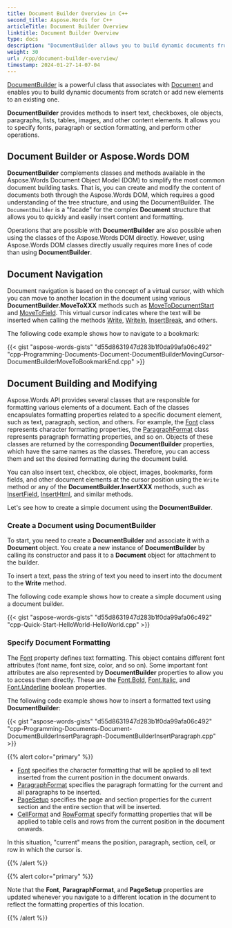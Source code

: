 ```yaml
---
title: Document Builder Overview in C++
second_title: Aspose.Words for C++
articleTitle: Document Builder Overview
linktitle: Document Builder Overview
type: docs
description: "DocumentBuilder allows you to build dynamic documents from scratch or add new elements to existing ones using C++. DocumentBuilder provides methods to insert text, checkboxes, tables, images, and other content elements in C++."
weight: 30
url: /cpp/document-builder-overview/
timestamp: 2024-01-27-14-07-04
---
```


[DocumentBuilder](https://reference.aspose.com/words/cpp/aspose.words/documentbuilder/) is a powerful class that associates with [Document](https://reference.aspose.com/words/cpp/aspose.words/document/) and enables you to build dynamic documents from scratch or add new elements to an existing one.

**DocumentBuilder** provides methods to insert text, checkboxes, ole objects, paragraphs, lists, tables, images, and other content elements. It allows you to specify fonts, paragraph or section formatting, and perform other operations.

## Document Builder or Aspose.Words DOM

**DocumentBuilder** complements classes and methods available in the Aspose.Words Document Object Model (DOM) to simplify the most common document building tasks. That is, you can create and modify the content of documents both through the Aspose.Words DOM, which requires a good understanding of the tree structure, and using the DocumentBuilder. The `DocumentBuilder` is a "facade" for the complex **Document** structure that allows you to quickly and easily insert content and formatting.

Operations that are possible with **DocumentBuilder** are also possible when using the classes of the Aspose.Words DOM directly. However, using Aspose.Words DOM classes directly usually requires more lines of code than using **DocumentBuilder**.

## Document Navigation

Document navigation is based on the concept of a virtual cursor, with which you can move to another location in the document using various **DocumentBuilder.MoveToXXX** methods such as [MoveToDocumentStart](https://reference.aspose.com/words/cpp/aspose.words/documentbuilder/movetodocumentstart/) and [MoveToField](https://reference.aspose.com/words/cpp/aspose.words/documentbuilder/movetofield/). This virtual cursor indicates where the text will be inserted when calling the methods [Write](https://reference.aspose.com/words/cpp/aspose.words/documentbuilder/write/), [Writeln](https://reference.aspose.com/words/cpp/aspose.words/documentbuilder/writeln/), [InsertBreak](https://reference.aspose.com/words/cpp/aspose.words/documentbuilder/insertbreak/), and others.

The following code example shows how to navigate to a bookmark:

{{< gist "aspose-words-gists" "d55d8631947d283b1f0da99afa06c492" "cpp-Programming-Documents-Document-DocumentBuilderMovingCursor-DocumentBuilderMoveToBookmarkEnd.cpp" >}}

## Document Building and Modifying

Aspose.Words API provides several classes that are responsible for formatting various elements of a document. Each of the classes encapsulates formatting properties related to a specific document element, such as text, paragraph, section, and others. For example, the [Font](https://reference.aspose.com/words/cpp/aspose.words/font/) class represents character formatting properties, the [ParagraphFormat](https://reference.aspose.com/words/cpp/aspose.words/paragraphformat/) class represents paragraph formatting properties, and so on. Objects of these classes are returned by the corresponding **DocumentBuilder** properties, which have the same names as the classes. Therefore, you can access them and set the desired formatting during the document build.

You can also insert text, checkbox, ole object, images, bookmarks, form fields, and other document elements at the cursor position using the `Write` method or any of the **DocumentBuilder.InsertXXX** methods, such as [InsertField](https://reference.aspose.com/words/cpp/aspose.words/documentbuilder/insertfield/), [InsertHtml](https://reference.aspose.com/words/cpp/aspose.words/documentbuilder/inserthtml/), and similar methods.

Let's see how to create a simple document using the **DocumentBuilder**.

### Create a Document using DocumentBuilder

To start, you need to create a **DocumentBuilder** and associate it with a **Document** object. You create a new instance of **DocumentBuilder** by calling its constructor and pass it to a **Document** object for attachment to the builder.

To insert a text, pass the string of text you need to insert into the document to the **Write** method.

The following code example shows how to create a simple document using a document builder.

{{< gist "aspose-words-gists" "d55d8631947d283b1f0da99afa06c492" "cpp-Quick-Start-HelloWorld-HelloWorld.cpp" >}}

### Specify Document Formatting

The [Font](https://reference.aspose.com/words/cpp/aspose.words/documentbuilder/get_font/) property defines text formatting. This object contains different font attributes (font name, font size, color, and so on). Some important font attributes are also represented by **DocumentBuilder** properties to allow you to access them directly. These are the [Font.Bold](https://reference.aspose.com/words/cpp/aspose.words/documentbuilder/get_bold/), [Font.Italic](https://reference.aspose.com/words/cpp/aspose.words/documentbuilder/get_italic/), and [Font.Underline](https://reference.aspose.com/words/cpp/aspose.words/documentbuilder/get_underline/) boolean properties.

The following code example shows how to insert a formatted text using **DocumentBuilder**:

{{< gist "aspose-words-gists" "d55d8631947d283b1f0da99afa06c492" "cpp-Programming-Documents-Document-DocumentBuilderInsertParagraph-DocumentBuilderInsertParagraph.cpp" >}}

{{% alert color="primary" %}}

- [Font](https://reference.aspose.com/words/cpp/aspose.words/documentbuilder/get_font/) specifies the character formatting that will be applied to all text inserted from the current position in the document onwards.
- [ParagraphFormat](https://reference.aspose.com/words/cpp/aspose.words/paragraphformat/) specifies the paragraph formatting for the current and all paragraphs to be inserted.
- [PageSetup](https://reference.aspose.com/words/cpp/aspose.words/pagesetup/) specifies the page and section properties for the current section and the entire section that will be inserted.
- [CellFormat](https://reference.aspose.com/words/cpp/aspose.words/documentbuilder/get_cellformat/) and [RowFormat](https://reference.aspose.com/words/cpp/aspose.words/documentbuilder/get_rowformat/) specify formatting properties that will be applied to table cells and rows from the current position in the document onwards.

In this situation, "current" means the position, paragraph, section, cell, or row in which the cursor is.

{{% /alert %}}

{{% alert color="primary" %}}

Note that the **Font**, **ParagraphFormat**, and **PageSetup** properties are updated whenever you navigate to a different location in the document to reflect the formatting properties of this location.

{{% /alert %}}
